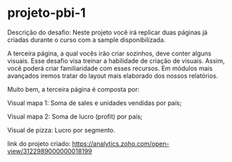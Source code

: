 # projeto-pbi-1

Descrição do desafio: 
Neste projeto você irá replicar duas páginas já criadas durante o curso com a sample disponibilizada. 

A terceira página, a qual vocês irão criar sozinhos, deve conter alguns visuais. Esse desafio visa treinar a habilidade de criação de visuais. Assim, você poderá criar familiaridade com esses recursos. Em módulos mais avançados iremos tratar do layout mais elaborado dos nossos relatórios.  

Muito bem, a terceira página é composta por: 

Visual mapa 1: Soma de sales e unidades vendidas por país;

Visual mapa 2: Soma de lucro (profit) por país;

Visual de pizza: Lucro por segmento.

link do projeto criado: https://analytics.zoho.com/open-view/3122989000000018199
